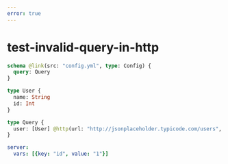 ```yaml
---
error: true
---
```


# test-invalid-query-in-http

```graphql @config
schema @link(src: "config.yml", type: Config) {
  query: Query
}

type User {
  name: String
  id: Int
}

type Query {
  user: [User] @http(url: "http://jsonplaceholder.typicode.com/users", query: {key: "id", value: "{{.vars.id}}"})
}
```

```yml @file:config.yml
server:
  vars: [{key: "id", value: "1"}]
```
